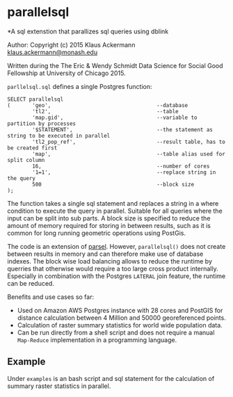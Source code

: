 # parallelsql
*A sql extenstion that parallizes sql queries using dblink

Author: Copyright (c) 2015 Klaus Ackermann <klaus.ackermann@monash.edu>

Written during the The Eric & Wendy Schmidt Data Science for Social Good Fellowship at University of Chicago 2015.

`parllelsql.sql` defines a single Postgres function:

	SELECT parallelsql
	(       'geo',                                  --database
	        'tl2',                          		--table
	        'map.gid',                              --variable to partition by processes    
	        '$STATEMENT',                           --the statement as string to be executed in parallel 
	        'tl2_pop_ref',                  		--result table, has to be created first
	        'map',                                  --table alias used for split column
	        16,                                     --number of cores
	        '1=1',                                  --replace string in the query
	        500                                     --block size
	); 


The function takes a single sql statement and replaces a string in a where condition to execute the query in parallel. Suitable for all queries where the input can be split into sub parts. A block size is specified to reduce the amount of memory required for storing in between results, such as it is common for long running geometric operations using PostGis.

The code is an extension of [parsel](https://gist.github.com/mjgleaso/8031067). However, `parallelsql()` does not create between results in memory and can therefore make use of database indexes. The block wise load balancing allows to reduce the runtime by querries that otherwise would require a too large cross product internally. Especially in combination with the Postgres  `LATERAL` join feature, the runtime can be reduced.

Benefits and use cases so far:
* Used on Amazon AWS Postgres instance with 28 cores and PostGIS for distance calculation between 4 Million and 50000 georeferenced points.
* Calculation of raster summary statistics for world wide population data.
* Can be run directly from a shell script and does not require a manual `Map-Reduce` implementation in a programming language.

## Example

Under `examples` is an  bash script and sql statement for the calculation of summary raster statistics in parallel.

